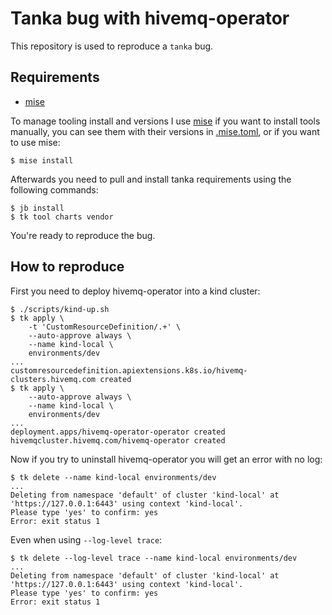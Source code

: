 # Tanka bug with hivemq-operator

This repository is used to reproduce a `tanka` bug.

## Requirements

- [mise](https://mise.jdx.dev/)

To manage tooling install and versions I use [mise](https://mise.jdx.dev/)
if you want to install tools manually, you can see them with their versions in
[.mise.toml](./.mise.toml), or if you want to use mise:

```sh-session
$ mise install
```

Afterwards you need to pull and install tanka requirements using the following
commands:

```sh-session
$ jb install
$ tk tool charts vendor
```

You're ready to reproduce the bug.

## How to reproduce

First you need to deploy hivemq-operator into a kind cluster:

```sh-session
$ ./scripts/kind-up.sh
$ tk apply \
    -t 'CustomResourceDefinition/.+' \
    --auto-approve always \
    --name kind-local \
    environments/dev
...
customresourcedefinition.apiextensions.k8s.io/hivemq-clusters.hivemq.com created
$ tk apply \
    --auto-approve always \
    --name kind-local \
    environments/dev
...
deployment.apps/hivemq-operator-operator created
hivemqcluster.hivemq.com/hivemq-operator created
```

Now if you try to uninstall hivemq-operator you will get an error with no log:

```sh-session
$ tk delete --name kind-local environments/dev
...
Deleting from namespace 'default' of cluster 'kind-local' at 'https://127.0.0.1:6443' using context 'kind-local'.
Please type 'yes' to confirm: yes
Error: exit status 1
```

Even when using `--log-level trace`:

```sh-session
$ tk delete --log-level trace --name kind-local environments/dev
...
Deleting from namespace 'default' of cluster 'kind-local' at 'https://127.0.0.1:6443' using context 'kind-local'.
Please type 'yes' to confirm: yes
Error: exit status 1
```
